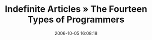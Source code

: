 ---
date: 2006-10-05 16:08:18
link:
  source: delicious
  source_url: https://del.icio.us/roytang
  text: "Indefinite Articles \xBB The Fourteen Types of Programmers"
  url: http://undefined.com/ia/2006/10/05/the-fourteen-types-of-programmers/
slug: indefinite-articles-the-fourteen-types-of-programmers
source: delicious
tags:
- programming
title: "Indefinite Articles \xBB The Fourteen Types of Programmers"
---